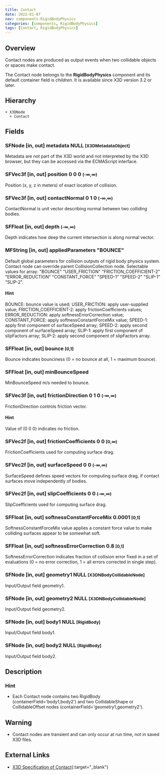 ```yaml
---
title: Contact
date: 2022-01-07
nav: components-RigidBodyPhysics
categories: [components, RigidBodyPhysics]
tags: [Contact, RigidBodyPhysics]
---
```

<style>
.post h3 {
  word-spacing: 0.2em;
}
</style>

## Overview

Contact nodes are produced as output events when two collidable objects or spaces make contact.

The Contact node belongs to the **RigidBodyPhysics** component and its default container field is *children.* It is available since X3D version 3.2 or later.

## Hierarchy

```
+ X3DNode
  + Contact
```

## Fields

### SFNode [in, out] **metadata** NULL <small>[X3DMetadataObject]</small>

Metadata are not part of the X3D world and not interpreted by the X3D browser, but they can be accessed via the ECMAScript interface.

### SFVec3f [in, out] **position** 0 0 0 <small>(-∞,∞)</small>

Position (x, y, z in meters) of exact location of collision.

### SFVec3f [in, out] **contactNormal** 0 1 0 <small>(-∞,∞)</small>

ContactNormal is unit vector describing normal between two colliding bodies.

### SFFloat [in, out] **depth** <small>(-∞,∞)</small>

Depth indicates how deep the current intersection is along normal vector.

### MFString [in, out] **appliedParameters** "BOUNCE"

Default global parameters for collision outputs of rigid body physics system. Contact node can override parent CollisionCollection node. Selectable values for array: "BOUNCE" "USER_FRICTION" "FRICTION_COEFFICIENT-2" "ERROR_REDUCTION" "CONSTANT_FORCE" "SPEED-1" "SPEED-2" "SLIP-1" "SLIP-2".

#### Hint

BOUNCE: bounce value is used; USER_FRICTION: apply user-supplied value; FRICTION_COEFFICIENT-2: apply frictionCoefficients values; ERROR_REDUCTION: apply softnessErrorCorrection value; CONSTANT_FORCE: apply softnessConstantForceMix value; SPEED-1: apply first component of surfaceSpeed array; SPEED-2: apply second component of surfaceSpeed array; SLIP-1: apply first component of slipFactors array; SLIP-2: apply second component of slipFactors array.

### SFFloat [in, out] **bounce** <small>[0,1]</small>

Bounce indicates bounciness (0 = no bounce at all, 1 = maximum bounce).

### SFFloat [in, out] **minBounceSpeed**

MinBounceSpeed m/s needed to bounce.

### SFVec3f [in, out] **frictionDirection** 0 1 0 <small>(-∞,∞)</small>

FrictionDirection controls friction vector.

#### Hint

Value of (0 0 0) indicates no friction.

### SFVec2f [in, out] **frictionCoefficients** 0 0 <small>[0,∞)</small>

FrictionCoefficients used for computing surface drag.

### SFVec2f [in, out] **surfaceSpeed** 0 0 <small>(-∞,∞)</small>

SurfaceSpeed defines speed vectors for computing surface drag, if contact surfaces move independently of bodies.

### SFVec2f [in, out] **slipCoefficients** 0 0 <small>(-∞,∞)</small>

SlipCoefficients used for computing surface drag.

### SFFloat [in, out] **softnessConstantForceMix** 0.0001 <small>[0,1]</small>

SoftnessConstantForceMix value applies a constant force value to make colliding surfaces appear to be somewhat soft.

### SFFloat [in, out] **softnessErrorCorrection** 0.8 <small>[0,1]</small>

SoftnessErrorCorrection indicates fraction of collision error fixed in a set of evaluations (0 = no error correction, 1 = all errors corrected in single step).

### SFNode [in, out] **geometry1** NULL <small>[X3DNBodyCollidableNode]</small>

Input/Output field geometry1.

### SFNode [in, out] **geometry2** NULL <small>[X3DNBodyCollidableNode]</small>

Input/Output field geometry2.

### SFNode [in, out] **body1** NULL <small>[RigidBody]</small>

Input/Output field body1.

### SFNode [in, out] **body2** NULL <small>[RigidBody]</small>

Input/Output field body2.

## Description

### Hint

- Each Contact node contains two RigidBody (containerField='body1,body2') and two CollidableShape or CollidableOffset nodes (containerField='geometry1,geometry2').

Warning
-------

- Contact nodes are transient and can only occur at run time, not in saved X3D files.

## External Links

- [X3D Specification of Contact](https://www.web3d.org/documents/specifications/19775-1/V4.0/Part01/components/rigidBodyPhysics.html#Contact){:target="_blank"}
